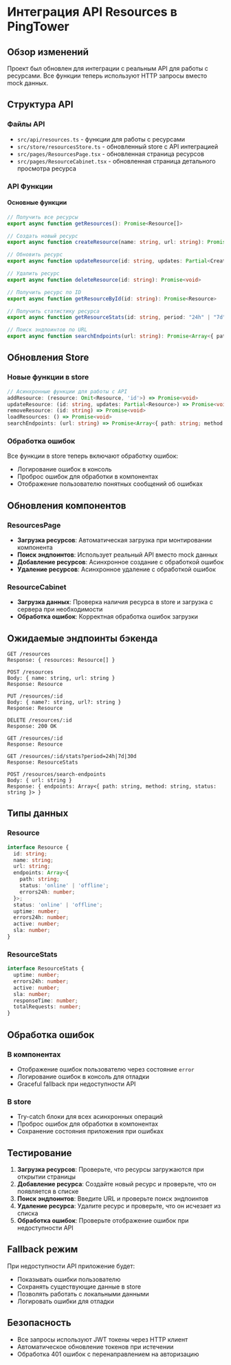 # Интеграция API Resources в PingTower

## Обзор изменений

Проект был обновлен для интеграции с реальным API для работы с ресурсами. Все функции теперь используют HTTP запросы вместо mock данных.

## Структура API

### Файлы API
- `src/api/resources.ts` - функции для работы с ресурсами
- `src/store/resourcesStore.ts` - обновленный store с API интеграцией
- `src/pages/ResourcesPage.tsx` - обновленная страница ресурсов
- `src/pages/ResourceCabinet.tsx` - обновленная страница детального просмотра ресурса

### API Функции

#### Основные функции
```typescript
// Получить все ресурсы
export async function getResources(): Promise<Resource[]>

// Создать новый ресурс
export async function createResource(name: string, url: string): Promise<Resource>

// Обновить ресурс
export async function updateResource(id: string, updates: Partial<CreateResourceRequest>): Promise<Resource>

// Удалить ресурс
export async function deleteResource(id: string): Promise<void>

// Получить ресурс по ID
export async function getResourceById(id: string): Promise<Resource>

// Получить статистику ресурса
export async function getResourceStats(id: string, period: "24h" | "7d" | "30d"): Promise<ResourceStats>

// Поиск эндпоинтов по URL
export async function searchEndpoints(url: string): Promise<Array<{ path: string; method: string; status: string }>>
```

## Обновления Store

### Новые функции в store
```typescript
// Асинхронные функции для работы с API
addResource: (resource: Omit<Resource, 'id'>) => Promise<void>
updateResource: (id: string, updates: Partial<Resource>) => Promise<void>
removeResource: (id: string) => Promise<void>
loadResources: () => Promise<void>
searchEndpoints: (url: string) => Promise<Array<{ path: string; method: string; status: string }>>
```

### Обработка ошибок
Все функции в store теперь включают обработку ошибок:
- Логирование ошибок в консоль
- Проброс ошибок для обработки в компонентах
- Отображение пользователю понятных сообщений об ошибках

## Обновления компонентов

### ResourcesPage
- **Загрузка ресурсов**: Автоматическая загрузка при монтировании компонента
- **Поиск эндпоинтов**: Использует реальный API вместо mock данных
- **Добавление ресурсов**: Асинхронное создание с обработкой ошибок
- **Удаление ресурсов**: Асинхронное удаление с обработкой ошибок

### ResourceCabinet
- **Загрузка данных**: Проверка наличия ресурса в store и загрузка с сервера при необходимости
- **Обработка ошибок**: Корректная обработка ошибок загрузки

## Ожидаемые эндпоинты бэкенда

```
GET /resources
Response: { resources: Resource[] }

POST /resources
Body: { name: string, url: string }
Response: Resource

PUT /resources/:id
Body: { name?: string, url?: string }
Response: Resource

DELETE /resources/:id
Response: 200 OK

GET /resources/:id
Response: Resource

GET /resources/:id/stats?period=24h|7d|30d
Response: ResourceStats

POST /resources/search-endpoints
Body: { url: string }
Response: { endpoints: Array<{ path: string, method: string, status: string }> }
```

## Типы данных

### Resource
```typescript
interface Resource {
  id: string;
  name: string;
  url: string;
  endpoints: Array<{
    path: string;
    status: 'online' | 'offline';
    errors24h: number;
  }>;
  status: 'online' | 'offline';
  uptime: number;
  errors24h: number;
  active: number;
  sla: number;
}
```

### ResourceStats
```typescript
interface ResourceStats {
  uptime: number;
  errors24h: number;
  active: number;
  sla: number;
  responseTime: number;
  totalRequests: number;
}
```

## Обработка ошибок

### В компонентах
- Отображение ошибок пользователю через состояние `error`
- Логирование ошибок в консоль для отладки
- Graceful fallback при недоступности API

### В store
- Try-catch блоки для всех асинхронных операций
- Проброс ошибок для обработки в компонентах
- Сохранение состояния приложения при ошибках

## Тестирование

1. **Загрузка ресурсов**: Проверьте, что ресурсы загружаются при открытии страницы
2. **Добавление ресурса**: Создайте новый ресурс и проверьте, что он появляется в списке
3. **Поиск эндпоинтов**: Введите URL и проверьте поиск эндпоинтов
4. **Удаление ресурса**: Удалите ресурс и проверьте, что он исчезает из списка
5. **Обработка ошибок**: Проверьте отображение ошибок при недоступности API

## Fallback режим

При недоступности API приложение будет:
- Показывать ошибки пользователю
- Сохранять существующие данные в store
- Позволять работать с локальными данными
- Логировать ошибки для отладки

## Безопасность

- Все запросы используют JWT токены через HTTP клиент
- Автоматическое обновление токенов при истечении
- Обработка 401 ошибок с перенаправлением на авторизацию
